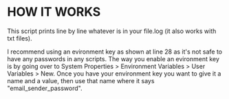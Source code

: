 # HOW IT WORKS
This script prints line by line whatever is in your file.log (it also works with txt files).

I recommend using an evironment key as shown at line 28 as it's not safe to have any passwords in any scripts. The way you enable an evironment key is by going over to System Properties > Environment Variables > User Variables > New. Once you have your environment key you want to give it a name and a value, then use that name where it says "email_sender_password".
